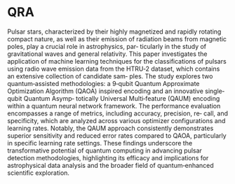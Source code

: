 # QRA

Pulsar stars, characterized by their highly magnetized and rapidly rotating compact nature, as well
as their emission of radiation beams from magnetic poles, play a crucial role in astrophysics, par‐
ticularly in the study of gravitational waves and general relativity. This paper investigates the
application of machine learning techniques for the classifications of pulsars using radio wave
emission data from the HTRU‐2 dataset, which contains an extensive collection of candidate sam‐
ples. The study explores two quantum‐assisted methodologies: a 9‐qubit Quantum Approximate
Optimization Algorithm (QAOA) inspired encoding and an innovative single‐qubit Quantum Asymp‐
totically Universal Multi‐feature (QAUM) encoding within a quantum neural network framework.
The performance evaluation encompasses a range of metrics, including accuracy, precision, re‐
call, and specificity, which are analyzed across various optimizer configurations and learning rates.
Notably, the QAUM approach consistently demonstrates superior sensitivity and reduced error
rates compared to QAOA, particularly in specific learning rate settings. These findings underscore
the transformative potential of quantum computing in advancing pulsar detection methodologies,
highlighting its efficacy and implications for astrophysical data analysis and the broader field of
quantum‐enhanced scientific exploration.
